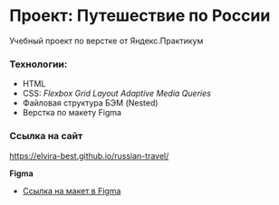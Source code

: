 # Проект: Путешествие по России

Учебный проект по верстке от Яндекс.Практикум

### Технологии:

* HTML
* CSS:
 *Flexbox*
 *Grid Layout*
 *Adaptive*
 *Media Queries*
* Файловая структура БЭМ (Nested)
* Верстка по макету Figma

### Ссылка на сайт

https://elvira-best.github.io/russian-travel/

**Figma**

* [Ссылка на макет в Figma](https://www.figma.com/file/5S2WSbEFL6awjVWJ0NWL8Q/Sprint-3_-Russia-_-desktop-mobile?node-id=28503%3A0)
